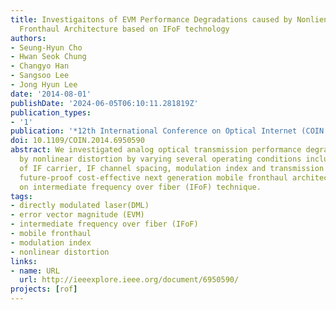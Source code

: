 ```yaml
---
title: Investigaitons of EVM Performance Degradations caused by Nonlienarity in Mobile
  Fronthaul Architecture based on IFoF technology
authors:
- Seung-Hyun Cho
- Hwan Seok Chung
- Changyo Han
- Sangsoo Lee
- Jong Hyun Lee
date: '2014-08-01'
publishDate: '2024-06-05T06:10:11.281819Z'
publication_types:
- '1'
publication: '*12th International Conference on Optical Internet (COIN 2014)*'
doi: 10.1109/COIN.2014.6950590
abstract: We investigated analog optical transmission performance degradation caused
  by nonlinear distortion by varying several operating conditions including the number
  of IF carrier, IF channel spacing, modulation index and transmission distance for
  future-proof cost-effective next generation mobile fronthaul architectures based
  on intermediate frequency over fiber (IFoF) technique.
tags:
- directly modulated laser(DML)
- error vector magnitude (EVM)
- intermediate frequency over fiber (IFoF)
- mobile fronthaul
- modulation index
- nonlinear distortion
links:
- name: URL
  url: http://ieeexplore.ieee.org/document/6950590/
projects: [rof]
---
```


